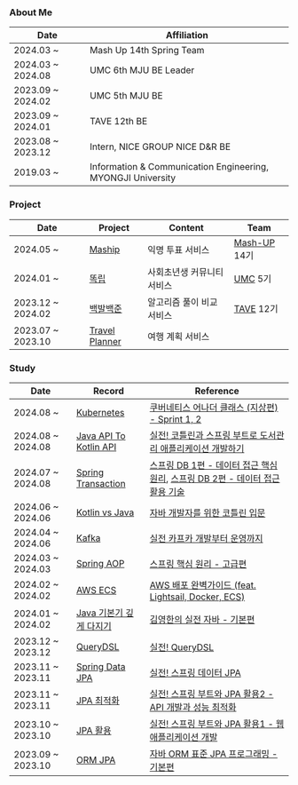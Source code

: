 ### About Me
|	Date |Affiliation|	
|--|---|
|2024\.03 ~ |Mash Up 14th Spring Team|
|2024\.03 ~ 2024.08|UMC 6th MJU BE Leader|
|2023\.09 ~ 2024.02|UMC 5th MJU BE|
|2023\.09 ~ 2024.01|TAVE 12th BE|
|2023\.08 ~ 2023.12|Intern, NICE GROUP NICE D&R BE|
|2019\.03 ~ |Information & Communication Engineering, MYONGJI University|


### Project
|	Date |Project | Content | Team |	
|---|---|---|---|
| 2024\.05 ~ | [Maship](https://github.com/mash-up-kr/Dojo-Spring)| 익명 투표 서비스 | [Mash-UP](https://mash-up.kr) 14기 |
| 2024\.01 ~ | [똑립](https://github.com/ttoklip/BackEnd)| 사회초년생 커뮤니티 서비스 |[UMC](https://www.instagram.com/uni_makeus_challenge) 5기 |
| 2023\.12 ~ 2024\.02 | [백발백준](https://github.com/Tave100Shot/Server) | 알고리즘 풀이 비교 서비스 |[TAVE](https://blog.naver.com/t-ave/223340995513) 12기 | 
| 2023\.07 ~ 2023\.10 | [Travel Planner](https://github.com/travel-planner-project)  | 여행 계획 서비스 | | 


### Study
|	Date  | Record | Reference |
|---|---|---|
|	 2024\.08 ~  |[Kubernetes](https://toychip.tistory.com/category/Infra/Kubernetes) | [쿠버네티스 어나더 클래스 (지상편) - Sprint 1, 2](https://www.inflearn.com/course/%EC%BF%A0%EB%B2%84%EB%84%A4%ED%8B%B0%EC%8A%A4-%EC%96%B4%EB%82%98%EB%8D%94-%ED%81%B4%EB%9E%98%EC%8A%A4-%EC%A7%80%EC%83%81%ED%8E%B8-sprint1) |
|	 2024\.08 ~ 2024\.08 |[Java API To Kotlin API](https://github.com/LegendStudy/Kopring/pull/18) | [실전! 코틀린과 스프링 부트로 도서관리 애플리케이션 개발하기](https://www.inflearn.com/course/java-to-kotlin-2) |
|	 2024\.07 ~ 2024\.08 |[Spring Transaction](https://toychip.tistory.com/category/Spring/Spring%20Transaction) | [스프링 DB 1편 - 데이터 접근 핵심 원리](https://www.inflearn.com/course/%EC%8A%A4%ED%94%84%EB%A7%81-db-1), [스프링 DB 2편 - 데이터 접근 활용 기술](https://www.inflearn.com/course/%EC%8A%A4%ED%94%84%EB%A7%81-db-2) |
|	 2024\.06 ~ 2024\.06 |[Kotlin vs Java](https://toychip.tistory.com/category/Kotlin/%EC%9E%85%EB%AC%B8%ED%8E%B8) | [자바 개발자를 위한 코틀린 입문](https://www.inflearn.com/course/java-to-kotlin) |
|	 2024\.04 ~ 2024\.06 |[Kafka](https://github.com/mash-up-kr/S3A/tree/master/14th_kafka) | [실전 카프카 개발부터 운영까지](https://product.kyobobook.co.kr/detail/S000001932756) |
|	 2024\.03 ~ 2024\.03 |[Spring AOP](https://toychip.tistory.com/category/Spring/Spring%20AOP) | [스프링 핵심 원리 - 고급편](https://www.inflearn.com/course/%EC%8A%A4%ED%94%84%EB%A7%81-%ED%95%B5%EC%8B%AC-%EC%9B%90%EB%A6%AC-%EA%B3%A0%EA%B8%89%ED%8E%B8) |
|	 2024\.02 ~ 2024\.02 |[AWS ECS](https://toychip.tistory.com/category/Infra/AWS) | [AWS 배포 완벽가이드 (feat. Lightsail, Docker, ECS)](https://www.inflearn.com/course/aws-%EB%B0%B0%ED%8F%AC-%EC%99%84%EB%B2%BD%EA%B0%80%EC%9D%B4%EB%93%9C)
|	 2024\.01 ~ 2024\.02 |[Java 기본기 깊게 다지기](https://github.com/LegendStudy/Java-Grammar) | [김영한의 실전 자바 - 기본편](https://www.inflearn.com/course/%EA%B9%80%EC%98%81%ED%95%9C%EC%9D%98-%EC%8B%A4%EC%A0%84-%EC%9E%90%EB%B0%94-%EA%B8%B0%EB%B3%B8%ED%8E%B8)
|	 2023\.12 ~ 2023\.12 |[QueryDSL](https://toychip.tistory.com/category/JPA/QueryDSL) | [실전! QueryDSL](https://www.inflearn.com/course/querydsl-%EC%8B%A4%EC%A0%84) |
|	 2023\.11 ~ 2023\.11 |[Spring Data JPA](https://toychip.tistory.com/category/JPA/Spring%20Data%20JPA) | [실전! 스프링 데이터 JPA](https://www.inflearn.com/course/%EC%8A%A4%ED%94%84%EB%A7%81-%EB%8D%B0%EC%9D%B4%ED%84%B0-JPA-%EC%8B%A4%EC%A0%84)|
|	 2023\.11 ~ 2023\.11 |[JPA 최적화](https://github.com/Tave12st-Backend-Study/jpa-study/issues/91) | [실전! 스프링 부트와 JPA 활용2 - API 개발과 성능 최적화](https://www.inflearn.com/course/%EC%8A%A4%ED%94%84%EB%A7%81%EB%B6%80%ED%8A%B8-JPA-API%EA%B0%9C%EB%B0%9C-%EC%84%B1%EB%8A%A5%EC%B5%9C%EC%A0%81%ED%99%94)|
|	 2023\.10 ~ 2023\.10 |[JPA 활용](https://github.com/Tave12st-Backend-Study/jpa-study/tree/master/%EC%9E%84%EC%A4%80%ED%98%95/real-spring-jpa1) | [실전! 스프링 부트와 JPA 활용1 - 웹 애플리케이션 개발](https://www.inflearn.com/course/%EC%8A%A4%ED%94%84%EB%A7%81%EB%B6%80%ED%8A%B8-JPA-%ED%99%9C%EC%9A%A9-1)
|	 2023\.09 ~ 2023\.10 |[ORM JPA](https://toychip.tistory.com/category/JPA/ORM%20%ED%91%9C%EC%A4%80%20JPA) | [자바 ORM 표준 JPA 프로그래밍 - 기본편](https://www.inflearn.com/course/ORM-JPA-Basic)
